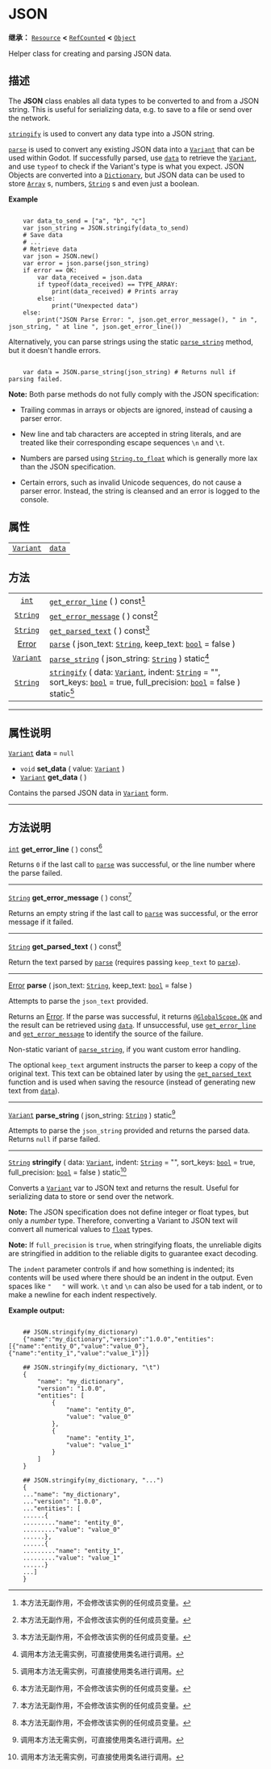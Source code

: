 <!-- ⚠ 请勿编辑本文件 ⚠ -->
<!-- 本文档使用脚本从 WeDot 引擎源码仓库生成。 -->
<!-- 生成脚本：https://github.com/WeDot-Engine/WeDot/tree/4.3/doc/tools/make_md.py； -->
<!-- 原文件：https://github.com/WeDot-Engine/WeDot/tree/4.3/doc/classes/JSON.xml。 -->

<div id="_class_json"></div>

# JSON

**继承：** [`Resource`](class_resource.md) **<** [`RefCounted`](class_refcounted.md) **<** [`Object`](class_object.md)

Helper class for creating and parsing JSON data.

## 描述

The **JSON** class enables all data types to be converted to and from a JSON string. This is useful for serializing data, e.g. to save to a file or send over the network.

 [`stringify`](#class_json_method_stringify) is used to convert any data type into a JSON string.

 [`parse`](#class_json_method_parse) is used to convert any existing JSON data into a [`Variant`](class_variant.md) that can be used within Godot. If successfully parsed, use [`data`](#class_json_property_data) to retrieve the [`Variant`](class_variant.md), and use `typeof` to check if the Variant's type is what you expect. JSON Objects are converted into a [`Dictionary`](class_dictionary.md), but JSON data can be used to store [`Array`](class_array.md) s, numbers, [`String`](class_string.md) s and even just a boolean.

 **Example** 

```

    var data_to_send = ["a", "b", "c"]
    var json_string = JSON.stringify(data_to_send)
    # Save data
    # ...
    # Retrieve data
    var json = JSON.new()
    var error = json.parse(json_string)
    if error == OK:
        var data_received = json.data
        if typeof(data_received) == TYPE_ARRAY:
            print(data_received) # Prints array
        else:
            print("Unexpected data")
    else:
        print("JSON Parse Error: ", json.get_error_message(), " in ", json_string, " at line ", json.get_error_line())
```

Alternatively, you can parse strings using the static [`parse_string`](#class_json_method_parse_string) method, but it doesn't handle errors.

```

    var data = JSON.parse_string(json_string) # Returns null if parsing failed.
```

 **Note:** Both parse methods do not fully comply with the JSON specification:

- Trailing commas in arrays or objects are ignored, instead of causing a parser error.

- New line and tab characters are accepted in string literals, and are treated like their corresponding escape sequences `\n` and `\t`.

- Numbers are parsed using [`String.to_float`](#class_string_method_to_float) which is generally more lax than the JSON specification.

- Certain errors, such as invalid Unicode sequences, do not cause a parser error. Instead, the string is cleansed and an error is logged to the console.





## 属性

|||
|:-:|:--|
| [`Variant`](class_variant.md) | [`data`](#class_json_property_data) | ``null`` |

## 方法

|||
|:-:|:--|
| [`int`](class_int.md)             | [`get_error_line`](#class_json_method_get_error_line) ( ) const[^const]                                                                                                                                                                   |
| [`String`](class_string.md)       | [`get_error_message`](#class_json_method_get_error_message) ( ) const[^const]                                                                                                                                                             |
| [`String`](class_string.md)       | [`get_parsed_text`](#class_json_method_get_parsed_text) ( ) const[^const]                                                                                                                                                                 |
| [Error](#enum_@globalscope_error) | [`parse`](#class_json_method_parse) ( json_text: [`String`](class_string.md), keep_text: [`bool`](class_bool.md) = false )                                                                                                                |
| [`Variant`](class_variant.md)     | [`parse_string`](#class_json_method_parse_string) ( json_string: [`String`](class_string.md) ) static[^static]                                                                                                                            |
| [`String`](class_string.md)       | [`stringify`](#class_json_method_stringify) ( data: [`Variant`](class_variant.md), indent: [`String`](class_string.md) = "", sort_keys: [`bool`](class_bool.md) = true, full_precision: [`bool`](class_bool.md) = false ) static[^static] |

<!-- rst-class:: classref-section-separator -->

---

## 属性说明

<div id="_class_json_property_data"></div>

[`Variant`](class_variant.md) **data** = ``null`` <div id="class_json_property_data"></div>

- `void` **set_data** ( value: [`Variant`](class_variant.md) )
- [`Variant`](class_variant.md) **get_data** ( )

Contains the parsed JSON data in [`Variant`](class_variant.md) form.

<!-- rst-class:: classref-section-separator -->

---

## 方法说明

<div id="_class_json_method_get_error_line"></div>

[`int`](class_int.md) **get_error_line** ( ) const[^const]<div id="class_json_method_get_error_line"></div>

Returns `0` if the last call to [`parse`](#class_json_method_parse) was successful, or the line number where the parse failed.

<!-- rst-class:: classref-item-separator -->

---

<div id="_class_json_method_get_error_message"></div>

[`String`](class_string.md) **get_error_message** ( ) const[^const]<div id="class_json_method_get_error_message"></div>

Returns an empty string if the last call to [`parse`](#class_json_method_parse) was successful, or the error message if it failed.

<!-- rst-class:: classref-item-separator -->

---

<div id="_class_json_method_get_parsed_text"></div>

[`String`](class_string.md) **get_parsed_text** ( ) const[^const]<div id="class_json_method_get_parsed_text"></div>

Return the text parsed by [`parse`](#class_json_method_parse) (requires passing `keep_text` to [`parse`](#class_json_method_parse)).

<!-- rst-class:: classref-item-separator -->

---

<div id="_class_json_method_parse"></div>

[Error](#enum_@globalscope_error) **parse** ( json_text: [`String`](class_string.md), keep_text: [`bool`](class_bool.md) = false )<div id="class_json_method_parse"></div>

Attempts to parse the `json_text` provided.

Returns an [Error](#enum_@globalscope_error). If the parse was successful, it returns [`@GlobalScope.OK`](#class_@globalscope_constant_ok) and the result can be retrieved using [`data`](#class_json_property_data). If unsuccessful, use [`get_error_line`](#class_json_method_get_error_line) and [`get_error_message`](#class_json_method_get_error_message) to identify the source of the failure.

Non-static variant of [`parse_string`](#class_json_method_parse_string), if you want custom error handling.

The optional `keep_text` argument instructs the parser to keep a copy of the original text. This text can be obtained later by using the [`get_parsed_text`](#class_json_method_get_parsed_text) function and is used when saving the resource (instead of generating new text from [`data`](#class_json_property_data)).

<!-- rst-class:: classref-item-separator -->

---

<div id="_class_json_method_parse_string"></div>

[`Variant`](class_variant.md) **parse_string** ( json_string: [`String`](class_string.md) ) static[^static]<div id="class_json_method_parse_string"></div>

Attempts to parse the `json_string` provided and returns the parsed data. Returns `null` if parse failed.

<!-- rst-class:: classref-item-separator -->

---

<div id="_class_json_method_stringify"></div>

[`String`](class_string.md) **stringify** ( data: [`Variant`](class_variant.md), indent: [`String`](class_string.md) = "", sort_keys: [`bool`](class_bool.md) = true, full_precision: [`bool`](class_bool.md) = false ) static[^static]<div id="class_json_method_stringify"></div>

Converts a [`Variant`](class_variant.md) var to JSON text and returns the result. Useful for serializing data to store or send over the network.

 **Note:** The JSON specification does not define integer or float types, but only a *number* type. Therefore, converting a Variant to JSON text will convert all numerical values to [`float`](class_float.md) types.

 **Note:** If `full_precision` is `true`, when stringifying floats, the unreliable digits are stringified in addition to the reliable digits to guarantee exact decoding.

The `indent` parameter controls if and how something is indented; its contents will be used where there should be an indent in the output. Even spaces like `"   "` will work. `\t` and `\n` can also be used for a tab indent, or to make a newline for each indent respectively.

 **Example output:** 

```

    ## JSON.stringify(my_dictionary)
    {"name":"my_dictionary","version":"1.0.0","entities":[{"name":"entity_0","value":"value_0"},{"name":"entity_1","value":"value_1"}]}
    
    ## JSON.stringify(my_dictionary, "\t")
    {
        "name": "my_dictionary",
        "version": "1.0.0",
        "entities": [
            {
                "name": "entity_0",
                "value": "value_0"
            },
            {
                "name": "entity_1",
                "value": "value_1"
            }
        ]
    }
    
    ## JSON.stringify(my_dictionary, "...")
    {
    ..."name": "my_dictionary",
    ..."version": "1.0.0",
    ..."entities": [
    ......{
    ........."name": "entity_0",
    ........."value": "value_0"
    ......},
    ......{
    ........."name": "entity_1",
    ........."value": "value_1"
    ......}
    ...]
    }
```



[^virtual]: 本方法通常需要用户覆盖才能生效。
[^const]: 本方法无副作用，不会修改该实例的任何成员变量。
[^vararg]: 本方法除了能接受在此处描述的参数外，还能够继续接受任意数量的参数。
[^constructor]: 本方法用于构造某个类型。
[^static]: 调用本方法无需实例，可直接使用类名进行调用。
[^operator]: 本方法描述的是使用本类型作为左操作数的有效运算符。
[^bitfield]: 这个值是由下列位标志构成位掩码的整数。
[^void]: 无返回值。
